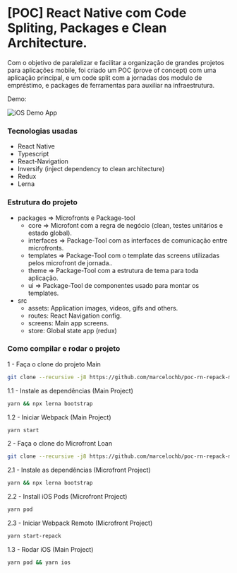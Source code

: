 # [POC] React Native com Code Spliting, Packages e Clean Architecture.
  Com o objetivo de paralelizar e facilitar a organização de grandes projetos para aplicações mobile, foi criado um POC (prove of concept) com uma aplicação principal, e um code split com a jornadas dos modulo de empréstimo, e packages de ferramentas para auxiliar na infraestrutura.

Demo:

![iOS Demo App](demo.gif)

### Tecnologias usadas

- React Native
- Typescript
- React-Navigation
- Inversify (inject dependency to clean architecture)
- Redux
- Lerna

### Estrutura do projeto

- packages => Microfronts e Package-tool
  - core => Microfont com a regra de negócio (clean, testes unitários e estado global).
  - interfaces => Package-Tool com as interfaces de comunicação entre microfronts.
  - templates => Package-Tool com o template das screens utilizadas pelos microfront de jornada..
  - theme => Package-Tool com a estrutura de tema para toda aplicação.
  - ui => Package-Tool de componentes usado para montar os templates.
- src
  - assets: Application images, videos, gifs and others.
  - routes: React Navigation config.
  - screens: Main app screens.
  - store: Global state app (redux)

### Como compilar e rodar o projeto

1 - Faça o clone do projeto Main
```bash
git clone --recursive -j8 https://github.com/marcelochb/poc-rn-repack-main.git
```
1.1 - Instale as dependências (Main Project)
```bash
yarn && npx lerna bootstrap
```
1.2 - Iniciar Webpack (Main Project)
```bash
yarn start
```
2 - Faça o clone do Microfront Loan
```bash
git clone --recursive -j8 https://github.com/marcelochb/poc-rn-repack-microfront.git
```
2.1 - Instale as dependências (Microfront Project)
```bash
yarn && npx lerna bootstrap
```
2.2 - Install iOS Pods (Microfront Project)
```bash
yarn pod
```
2.3 - Iniciar Webpack Remoto (Microfront Project)
```bash
yarn start-repack
```
1.3 - Rodar iOS (Main Project)
```bash
yarn pod && yarn ios
```